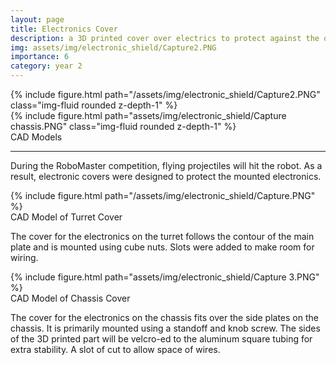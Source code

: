 ```yaml
---
layout: page
title: Electronics Cover
description: a 3D printed cover over electrics to protect against the outside environment
img: assets/img/electronic_shield/Capture2.PNG
importance: 6
category: year 2
---
```


<div class="row">
    <div class="col-sm mt-3 mt-md-0">
        {% include figure.html path="/assets/img/electronic_shield/Capture2.PNG" class="img-fluid rounded z-depth-1" %}
    </div>
    <div class="col-sm mt-3 mt-md-0">
        {% include figure.html path="assets/img/electronic_shield/Capture chassis.PNG" class="img-fluid rounded z-depth-1" %}
    </div>
</div>
<div class="caption">
    CAD Models
</div>

<hr>

During the RoboMaster competition, flying projectiles will hit the robot. As a result, electronic covers were designed to protect the mounted electronics.

<div class="row">
    <div class="col-sm mt-3 mt-md-0">
        {% include figure.html path="/assets/img/electronic_shield/Capture.PNG" %}
    </div>
</div>
<div class="caption">
    CAD Model of Turret Cover
</div>

The cover for the electronics on the turret follows the contour of the main plate and is mounted using cube nuts. Slots were added to make room for wiring.

<div class="row">
    <div class="col-sm mt-3 mt-md-0">
        {% include figure.html path="assets/img/electronic_shield/Capture 3.PNG" %}
    </div>
</div>
<div class="caption">
    CAD Model of Chassis Cover
</div>

The cover for the electronics on the chassis fits over the side plates on the chassis. It is primarily mounted using a standoff and knob screw. The sides of the 3D printed part will be velcro-ed to the aluminum square tubing for extra stability. A slot of cut to allow space of wires.